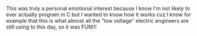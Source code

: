 This was truly a personal emotional interest because I know I'm not likely to ever actually program in C but I wanted to know how it works cuz I know for example that this is what almost all the "low voltage" electric engineers are still using to this day, so it was FUN!!!
